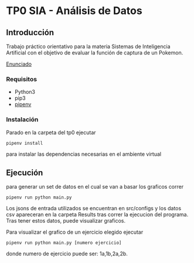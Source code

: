 
# TP0 SIA - Análisis de Datos

## Introducción

Trabajo práctico orientativo para la materia Sistemas de Inteligencia Artificial con el
objetivo de evaluar la función de captura de un Pokemon.

[Enunciado](docs/SIA_TP0.pdf)

### Requisitos

- Python3
- pip3
- [pipenv](https://pypi.org/project/pipenv/)

### Instalación

Parado en la carpeta del tp0 ejecutar

```sh
pipenv install
```

para instalar las dependencias necesarias en el ambiente virtual

## Ejecución

para generar un set de datos en el cual se van a basar los graficos correr
```
pipenv run python main.py 
```


Los jsons de entrada utilizados se encuentran en src/configs y los datos csv apareceran en la carpeta Results tras correr la ejecucion del programa. Tras tener estos datos, puede visualizar graficos.

Para visualizar el grafico de un ejercicio elegido ejecutar

```
pipenv run python main.py [numero ejercicio]
```
donde numero de ejercicio puede ser:
1a,1b,2a,2b.





